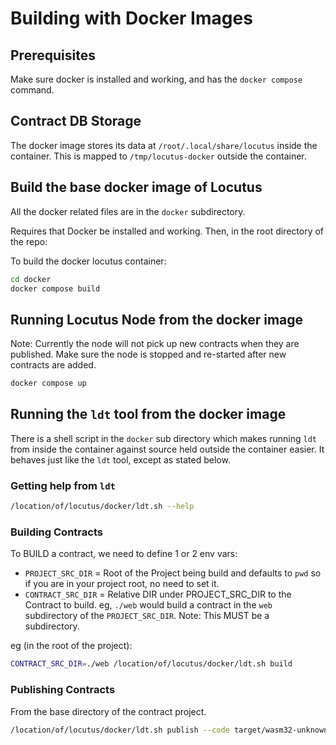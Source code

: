 # Building with Docker Images

## Prerequisites

Make sure docker is installed and working, and has the `docker compose` command.

## Contract DB Storage

The docker image stores its data at `/root/.local/share/locutus` inside the
container. This is mapped to `/tmp/locutus-docker` outside the container.

## Build the base docker image of Locutus

All the docker related files are in the `docker` subdirectory.

Requires that Docker be installed and working. Then, in the root directory of the repo:

To build the docker locutus container:

```sh
cd docker
docker compose build
```

## Running Locutus Node from the docker image

Note: Currently the node will not pick up new contracts when they are published.
Make sure the node is stopped and re-started after new contracts are added.

```sh
docker compose up
```

## Running the `ldt` tool from the docker image

There is a shell script in the `docker` sub directory which makes running `ldt`
from inside the container against source held outside the container easier. It
behaves just like the `ldt` tool, except as stated below.

### Getting help from `ldt`

```sh
/location/of/locutus/docker/ldt.sh --help
```

### Building Contracts

To BUILD a contract, we need to define 1 or 2 env vars:

- `PROJECT_SRC_DIR` = Root of the Project being build and defaults to `pwd` so
  if you are in your project root, no need to set it.
- `CONTRACT_SRC_DIR` = Relative DIR under PROJECT_SRC_DIR to the Contract to
  build. eg, `./web` would build a contract in the `web` subdirectory of the
  `PROJECT_SRC_DIR`. Note: This MUST be a subdirectory.

eg (in the root of the project):

```sh
CONTRACT_SRC_DIR=./web /location/of/locutus/docker/ldt.sh build
```

### Publishing Contracts

From the base directory of the contract project.

```sh
/location/of/locutus/docker/ldt.sh publish --code target/wasm32-unknown-unknown/release/freenet_microblogging_web.wasm --state web/build/locutus/contract-state
```
